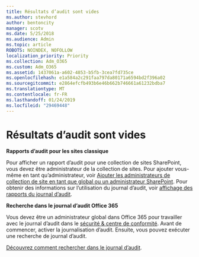 ```yaml
---
title: Résultats d’audit sont vides
ms.author: stevhord
author: bentoncity
manager: scotv
ms.date: 5/25/2018
ms.audience: Admin
ms.topic: article
ROBOTS: NOINDEX, NOFOLLOW
localization_priority: Priority
ms.collection: Adm_O365
ms.custom: Adm_O365
ms.assetid: 1437061a-a602-4853-b5fb-3cea7fd735ce
ms.openlocfilehash: e1a584a2c291faa797da80171a6594bd2f396a02
ms.sourcegitcommit: e2864efcfb493b6e46b662b746661a61232bdba7
ms.translationtype: MT
ms.contentlocale: fr-FR
ms.lasthandoff: 01/24/2019
ms.locfileid: "29469448"
---
```

# <a name="auditing-results-are-blank"></a>Résultats d’audit sont vides

 **Rapports d’audit pour les sites classique**
  
Pour afficher un rapport d’audit pour une collection de sites SharePoint, vous devez être administrateur de la collection de sites. Pour ajouter vous-même en tant qu’administrateur, voir [Ajouter les administrateurs de collection de site en tant que global ou un administrateur SharePoint](https://go.microsoft.com/fwlink/?linkid=869390). Pour obtenir des informations sur l’utilisation du journal d’audit, voir [affichage des rapports du journal d’audit](https://go.microsoft.com/fwlink/?linkid=395237). 
  
 **Recherche dans le journal d’audit Office 365**
  
Vous devez être un administrateur global dans Office 365 pour travailler avec le journal d’audit dans le [sécurité &amp; centre de conformité](https://protection.office.com). Avant de commencer, activer la journalisation d’audit. Ensuite, vous pouvez exécuter une recherche de journal d’audit. 
  
[Découvrez comment rechercher dans le journal d’audit](https://go.microsoft.com/fwlink/?linkid=708432).
  

